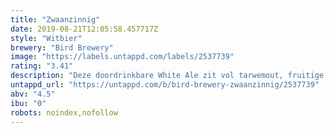 ```yaml
---
title: "Zwaanzinnig"
date: 2019-08-21T12:05:58.457717Z
style: "Witbier"
brewery: "Bird Brewery"
image: "https://labels.untappd.com/labels/2537739"
rating: "3.41"
description: "Deze doordrinkbare White Ale zit vol tarwemout, fruitige geuren en tropische hoppen. Verfrissend voor de warme dagen."
untappd_url: "https://untappd.com/b/bird-brewery-zwaanzinnig/2537739"
abv: "4.5"
ibu: "0"
robots: noindex,nofollow
---
```

